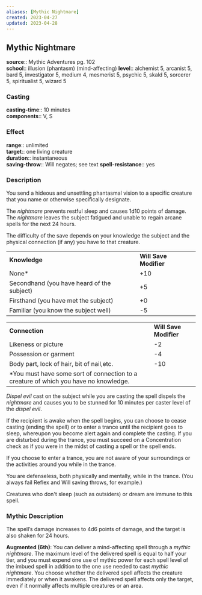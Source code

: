 ```yaml
---
aliases: [Mythic Nightmare]
created: 2023-04-27
updated: 2023-04-28
---
```


## Mythic Nightmare

**source**:: Mythic Adventures pg. 102  
**school**:: illusion (phantasm) (mind-affecting)
**level**:: alchemist 5, arcanist 5, bard 5, investigator 5, medium 4, mesmerist 5, psychic 5, skald 5, sorcerer 5, spiritualist 5, wizard 5

### Casting

**casting-time**:: 10 minutes  
**components**:: V, S

### Effect

**range**:: unlimited  
**target**:: one living creature  
**duration**:: instantaneous  
**saving-throw**:: Will negates; see text
**spell-resistance**:: yes

### Description

You send a hideous and unsettling phantasmal vision to a specific creature that you name or otherwise specifically designate.  
  
The *nightmare* prevents restful sleep and causes 1d10 points of damage. The *nightmare* leaves the subject fatigued and unable to regain arcane spells for the next 24 hours.  
  
The difficulty of the save depends on your knowledge the subject and the physical connection (if any) you have to that creature.  
  

|                                            |                        |
|--------------------------------------------|------------------------|
| **Knowledge**                              | **Will Save Modifier** |
| None\*                                     | +10                    |
| Secondhand (you have heard of the subject) | +5                     |
| Firsthand (you have met the subject)       | +0                     |
| Familiar (you know the subject well)       | -5                     |

|                                                                                       |                        |
|---------------------------------------------------------------------------------------|------------------------|
| **Connection**                                                                        | **Will Save Modifier** |
| Likeness or picture                                                                   | -2                     |
| Possession or garment                                                                 | -4                     |
| Body part, lock of hair, bit of nail,etc.                                             | -10                    |
| \*You must have some sort of connection to a creature of which you have no knowledge. |                        |

  
*Dispel evil* cast on the subject while you are casting the spell dispels the *nightmare* and causes you to be stunned for 10 minutes per caster level of the *dispel evil*.  
  
If the recipient is awake when the spell begins, you can choose to cease casting (ending the spell) or to enter a trance until the recipient goes to sleep, whereupon you become alert again and complete the casting. If you are disturbed during the trance, you must succeed on a Concentration check as if you were in the midst of casting a spell or the spell ends.  
  
If you choose to enter a trance, you are not aware of your surroundings or the activities around you while in the trance.  
  
You are defenseless, both physically and mentally, while in the trance. (You always fail Reflex and Will saving throws, for example.)  
  
Creatures who don't sleep (such as outsiders) or dream are immune to this spell.

### Mythic Description

The spell’s damage increases to 4d6 points of damage, and the target is also shaken for 24 hours.  
  
**Augmented (6th)**: You can deliver a mind-affecting spell through a *mythic nightmare*. The maximum level of the delivered spell is equal to half your tier, and you must expend one use of mythic power for each spell level of the imbued spell in addition to the one use needed to cast *mythic nightmare*. You choose whether the delivered spell affects the creature immediately or when it awakens. The delivered spell affects only the target, even if it normally affects multiple creatures or an area.
